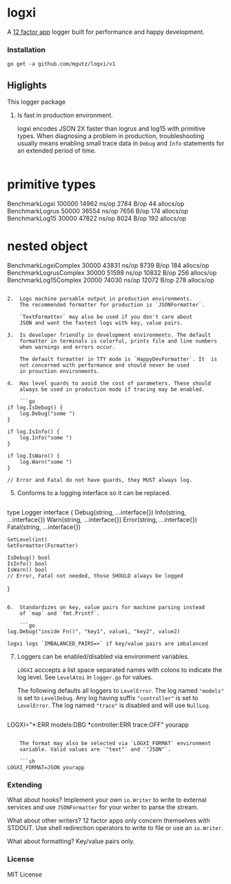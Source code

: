 # logxi

A [12 factor app](http://12factor.net/logs) logger built for performance
and happy development.

### Installation

    go get -a github.com/mgutz/logxi/v1

## Higlights

This logger package

1.  Is fast in production environment.

    logxi encodes JSON 2X faster than logrus and log15 with primitive types.
    When diagnosing a problem in production, troubleshooting usually means
    enabling small trace data in `Debug` and `Info` statements for an
    extended period of time.

    ```
# primitive types
BenchmarkLogxi          100000     14962 ns/op    2784 B/op     44 allocs/op
BenchmarkLogrus          50000     36554 ns/op    7656 B/op    174 allocs/op
BenchmarkLog15           30000     47822 ns/op    8024 B/op    192 allocs/op

# nested object
BenchmarkLogxiComplex    30000     43831 ns/op    8739 B/op    184 allocs/op
BenchmarkLogrusComplex   30000     51598 ns/op   10832 B/op    256 allocs/op
BenchmarkLog15Complex    20000     74030 ns/op   12072 B/op    278 allocs/op
```

2.  Logs machine parsable output in production environments.
    The recommended formatter for production is `JSONFormatter`.

    `TextFormatter` may also be used if you don't care about
    JSON and want the fastest logs with key, value pairs.

3.  Is developer friendly in development environments. The default
    formatter in terminals is colorful, prints file and line numbers
    when warnings and errors occur.

    The default formatter in TTY mode is `HappyDevFormatter`. It  is
    not concerned with performance and should never be used
    in prouction environments.

4.  Has level guards to avoid the cost of parameters. These should
    always be used in production mode if tracing may be enabled.

    ```go
if log.IsDebug() {
    log.Debug("some ")
}

if log.IsInfo() {
    log.Info("some ")
}

if log.IsWarn() {
    log.Warn("some ")
}

// Error and Fatal do not have guards, they MUST always log.
```

5.  Conforms to a logging interface so it can be replaced.

    ```go
type Logger interface {
    Debug(string, ...interface{})
    Info(string, ...interface{})
    Warn(string, ...interface{})
    Error(string, ...interface{})
    Fatal(string, ...interface{})

    SetLevel(int)
    SetFormatter(Formatter)

    IsDebug() bool
    IsInfo() bool
    IsWarn() bool
    // Error, Fatal not needed, those SHOULD always be logged
}
```

6.  Standardizes on key, value pairs for machine parsing instead
    of `map` and `fmt.Printf`.

    ```go
log.Debug("inside Fn()", "key1", value1, "key2", value2)
```

    logxi logs `IMBALANCED_PAIRS=>` if key/value pairs are imbalanced

7.  Loggers can be enabled/disabled via environment variables.

    `LOGXI` acccepts a list space separated names with colons to indicate the
    log level. See `LevelAtoi` in `logger.go` for values.

    The following defaults all loggers to `LevelError`. The log named
    `"models"` is set to `LevelDebug`. Any log having suffix `"controller"` is
    set to `LevelError`. The log named `"trace"` is disabled and will use
    `NullLog`.

    ```sh
LOGXI="*:ERR models:DBG *controller:ERR trace:OFF" yourapp
```

    The format may also be selected via `LOGXI_FORMAT` environment
    variable. Valid values are `"text"` and `"JSON"`.

    ```sh
LOGXI_FORMAT=JSON yourapp
```

### Extending

What about hooks? Implement your own `io.Writer` to write to external
services and use `JSONFormatter` for your writer to parse the
stream.

What about other writers? 12 factor apps only concern themselves with
STDOUT. Use shell redirection operators to write to file or use an
`io.Writer`.

What about formatting? Key/value pairs only.

### License

MIT License
